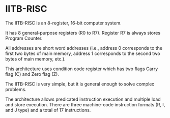 # IITB-RISC
The IITB-RISC is an 8-register, 16-bit computer system. 

It has 8 general-purpose registers (R0 to R7). Register R7 is always stores Program Counter. 

All addresses are short word addresses (i.e., address 0 corresponds to the first two bytes of main memory, address 1 corresponds to the second two bytes of main memory, etc.). 

This architecture uses condition code register which has two flags Carry flag (C) and Zero flag (Z). 

The IITB-RISC is very simple, but it is general enough to solve complex problems. 

The architecture allows predicated instruction execution and multiple load and store execution. There are three machine-code instruction formats (R, I, and J type) and a total of 17 instructions.
